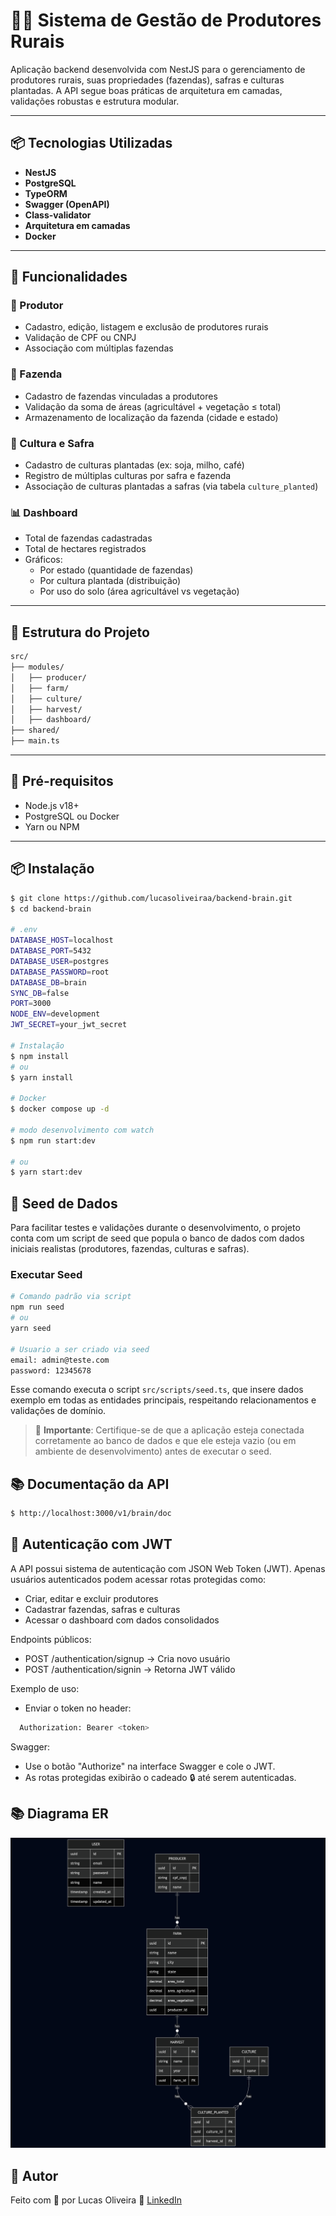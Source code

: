 # 🤝🏼 Sistema de Gestão de Produtores Rurais

Aplicação backend desenvolvida com NestJS para o gerenciamento de produtores rurais, suas propriedades (fazendas), safras e culturas plantadas. A API segue boas práticas de arquitetura em camadas, validações robustas e estrutura modular.

---

## 📦 Tecnologias Utilizadas

- **NestJS**
- **PostgreSQL**
- **TypeORM**
- **Swagger (OpenAPI)**
- **Class-validator**
- **Arquitetura em camadas**
- **Docker**

---

## 🚀 Funcionalidades

### 👤 Produtor
- Cadastro, edição, listagem e exclusão de produtores rurais
- Validação de CPF ou CNPJ
- Associação com múltiplas fazendas

### 🌾 Fazenda
- Cadastro de fazendas vinculadas a produtores
- Validação da soma de áreas (agricultável + vegetação ≤ total)
- Armazenamento de localização da fazenda (cidade e estado)

### 🌱 Cultura e Safra
- Cadastro de culturas plantadas (ex: soja, milho, café)
- Registro de múltiplas culturas por safra e fazenda
- Associação de culturas plantadas a safras (via tabela `culture_planted`)

### 📊 Dashboard
- Total de fazendas cadastradas
- Total de hectares registrados
- Gráficos:
  - Por estado (quantidade de fazendas)
  - Por cultura plantada (distribuição)
  - Por uso do solo (área agricultável vs vegetação)

---

## 📁 Estrutura do Projeto

```bash
src/
├── modules/
│   ├── producer/
│   ├── farm/
│   ├── culture/
│   ├── harvest/
│   ├── dashboard/
├── shared/
├── main.ts
```

---

## 🧰 Pré-requisitos

- Node.js v18+
- PostgreSQL ou Docker
- Yarn ou NPM

---

## 📦 Instalação

```bash
$ git clone https://github.com/lucasoliveiraa/backend-brain.git
$ cd backend-brain

# .env
DATABASE_HOST=localhost
DATABASE_PORT=5432
DATABASE_USER=postgres
DATABASE_PASSWORD=root
DATABASE_DB=brain
SYNC_DB=false
PORT=3000
NODE_ENV=development
JWT_SECRET=your_jwt_secret

# Instalação
$ npm install
# ou
$ yarn install

# Docker
$ docker compose up -d

# modo desenvolvimento com watch
$ npm run start:dev

# ou
$ yarn start:dev
```

## 🌱 Seed de Dados

Para facilitar testes e validações durante o desenvolvimento, o projeto conta com um script de seed que popula o banco de dados com dados iniciais realistas (produtores, fazendas, culturas e safras).

### Executar Seed

```bash
# Comando padrão via script
npm run seed
# ou
yarn seed

# Usuario a ser criado via seed
email: admin@teste.com
password: 12345678
```

Esse comando executa o script `src/scripts/seed.ts`, que insere dados exemplo em todas as entidades principais, respeitando relacionamentos e validações de domínio.

> 🔐 **Importante**: Certifique-se de que a aplicação esteja conectada corretamente ao banco de dados e que ele esteja vazio (ou em ambiente de desenvolvimento) antes de executar o seed.

## 📚 Documentação da API

```bash
$ http://localhost:3000/v1/brain/doc
```

## 🔐 Autenticação com JWT

A API possui sistema de autenticação com JSON Web Token (JWT). Apenas usuários autenticados podem acessar rotas protegidas como:
 - Criar, editar e excluir produtores
 - Cadastrar fazendas, safras e culturas
 - Acessar o dashboard com dados consolidados

Endpoints públicos:
 - POST /authentication/signup → Cria novo usuário
 - POST /authentication/signin → Retorna JWT válido

Exemplo de uso:
  - Enviar o token no header:
```bash
  Authorization: Bearer <token>
```

Swagger:
 - Use o botão "Authorize" na interface Swagger e cole o JWT.
 - As rotas protegidas exibirão o cadeado 🔒 até serem autenticadas.

## 📚 Diagrama ER

<p align="center">
  <img  alt="Diagrama ER" src="github/diagram-brain-new.png">
</p>

## 🚀 Autor

Feito com 💜 por Lucas Oliveira 👋 [LinkedIn](https://www.linkedin.com/in/lucas-da-costa-oliveira-b75b30125/)
